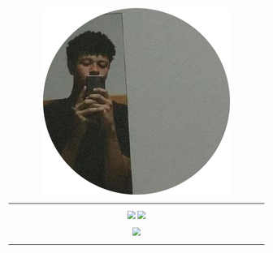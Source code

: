 
<p align="center">
<img src="/banner.png">
</p>

*****

<p align ="center">
  <img src="https://github-readme-stats.vercel.app/api?username=WesleyTavaresDev&count_private=true&show_icons=true&hide=issues&theme=ayu-mirage"/>
   <img src="https://github-readme-stats.vercel.app/api/top-langs/?username=WesleyTavaresDev&count_private=true&theme=ayu-mirage&layout=compact"/>
</p>

<p align="center">
   
</p>

<p align="center">
  <img src="https://streak-stats.demolab.com?user=WesleyTavaresDev&theme=ayu-mirage&border_radius=4&date_format=j%20M%5B%20Y%5D"/>
<p>
  
  ________________________________________
